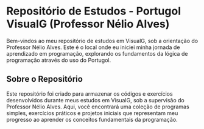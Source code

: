 # Repositório de Estudos - Portugol VisualG (Professor Nélio Alves)

Bem-vindos ao meu repositório de estudos em VisualG, sob a orientação do Professor Nélio Alves. Este é o local onde eu iniciei minha jornada de aprendizado em programação, explorando os fundamentos da lógica de programação através do uso do Portugol.

## Sobre o Repositório
Este repositório foi criado para armazenar os códigos e exercícios desenvolvidos durante meus estudos em VisualG, sob a supervisão do Professor Nélio Alves. Aqui, você encontrará uma coleção de programas simples, exercícios práticos e projetos iniciais que representam meu progresso ao aprender os conceitos fundamentais da programação.
